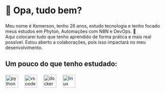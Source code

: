 <h1 align="left">👋 Opa, tudo bem?</h1>

###

<p align="left">Meu nome é Kemerson, tenho 26 anos, estudo tecnologia e tenho focado meus estudos em Phyton, Automações com N8N e DevOps. 🎯<br>Aqui colocarei tudo que tenho aprendido de forma prática e mais real possível. Estou aberto a colaborações, pois isso impactará no meu desenvolvimento.</p>

###

<h2 align="left"></h2>

###

<p align="left"></p>

###

<h2 align="left">Um pouco do que tenho estudado:</h2>

###

<div align="left">
  <img src="https://cdn.jsdelivr.net/gh/devicons/devicon/icons/python/python-original.svg" height="40" alt="python logo"  />
  <img width="12" />
  <img src="https://cdn.jsdelivr.net/gh/devicons/devicon/icons/vscode/vscode-original.svg" height="40" alt="vscode logo"  />
  <img width="12" />
  <img src="https://cdn.jsdelivr.net/gh/devicons/devicon/icons/docker/docker-original.svg" height="40" alt="docker logo"  />
  <img width="12" />
  <img src="https://cdn.jsdelivr.net/gh/devicons/devicon/icons/linux/linux-original.svg" height="40" alt="linux logo"  />
</div>

###
